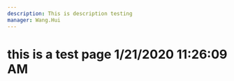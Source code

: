 ```yaml
---
description: This is description testing
manager: Wang.Hui
---
```

# this is a test page 1/21/2020 11:26:09 AM